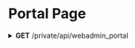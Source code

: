 <h1>Portal Page</h1>

<details close="close">
<summary><b>GET</b> /private/api/webadmin_portal</summary>

 ---

 |      Header      |                 Data Type               |
 | ---------------- | --------------------------------------- |
 |       None       |                   None                  |
 
 Body
 ```json
 ```

 Response 200 
 ```json
 [
   {
     "id": 0,
     "language": "Khmer",
     "card_title": "បណ្តុំមេរៀនគ្មានអ៊ីនធើណេត",
     "card_subtitle": "វីដេអូ សៀវភៅ សម្លេង",
     "card_link": "http://koompi.kh/public-storage",
     "card_thumbnail": "images/icon.png",
     "card_categories": [
       "Home",
       "Education",
       "General Education",
       "Information and Communication Technology"
     ],
     "sub_card": null
   },
   {
     "id": 1,
     "language": "English",
     "card_title": "Local Content Storage",
     "card_subtitle": "Video PDF Audio",
     "card_link": "http://koompi.kh/public-storage",
     "card_thumbnail": "images/icon.png",
     "card_categories": [
       "Home",
       "Education",
       "General Education",
       "Information and Communication Technology"
     ],
     "sub_card": null
   }
 ]
 ```

 |     Error    |             Body           |
 | ------------ | -------------------------- |
 |     None     | None                       |

 ---
</details>